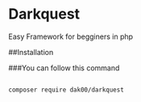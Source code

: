 # Darkquest
Easy Framework for begginers in php

##Installation 

###You can follow this command

<code>
composer require dak00/darkquest
</code>